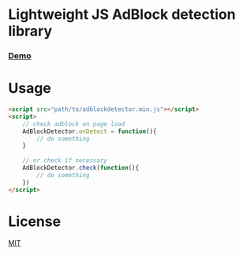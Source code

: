 # Lightweight JS AdBlock detection library

### [Demo](https://0-day.pw/adblockdetector/)

# Usage
```html
<script src="path/to/adblockdetector.min.js"></script>
<script>
    // check adblock on page load
    AdBlockDetector.onDetect = function(){
        // do something
    }
    
    // or check if necessary
    AdBlockDetector.check(function(){
        // do something
    })
</script>
```

# License
[MIT](https://github.com/zoto-ff/js-adblock-detector/blob/main/LICENSE)
